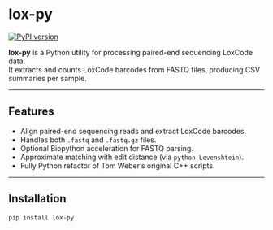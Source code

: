 # lox-py

[![PyPI version](https://img.shields.io/pypi/v/lox-py)](https://pypi.org/project/lox-py/)

**lox-py** is a Python utility for processing paired-end sequencing LoxCode data.  
It extracts and counts LoxCode barcodes from FASTQ files, producing CSV summaries per sample.

---

## Features

- Align paired-end sequencing reads and extract LoxCode barcodes.
- Handles both `.fastq` and `.fastq.gz` files.
- Optional Biopython acceleration for FASTQ parsing.
- Approximate matching with edit distance (via `python-Levenshtein`).
- Fully Python refactor of Tom Weber’s original C++ scripts.

---

## Installation

```bash
pip install lox-py
